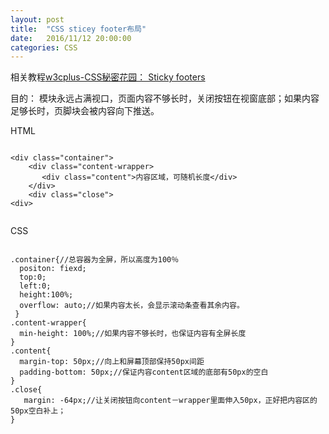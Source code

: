 ```yaml
---
layout: post
title:  "CSS sticey footer布局"
date:   2016/11/12 20:00:00
categories: CSS
---
```

相关教程[w3cplus-CSS秘密花园： Sticky footers](https://www.w3cplus.com/css3/css-secrets/sticky-footers.html)

目的：
    模块永远占满视口，页面内容不够长时，关闭按钮在视窗底部；如果内容足够长时，页脚块会被内容向下推送。

HTML

```

<div class="container">
    <div class="content-wrapper>
       <div class="content">内容区域，可随机长度</div>
    </div>
    <div class="close">
<div>


```

CSS

```

.container{//总容器为全屏，所以高度为100％
  positon: fiexd;
  top:0;
  left:0;
  height:100%;
  overflow: auto;//如果内容太长，会显示滚动条查看其余内容。
 }
.content-wrapper{
  min-height: 100%;//如果内容不够长时，也保证内容有全屏长度
}
.content{
  margin-top: 50px;//向上和屏幕顶部保持50px间距
  padding-bottom: 50px;//保证内容content区域的底部有50px的空白
}
.close{
   margin: -64px;//让关闭按钮向content－wrapper里面伸入50px，正好把内容区的50px空白补上；
}

```

